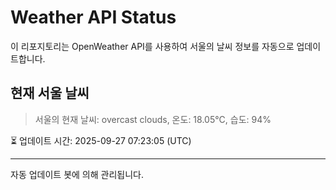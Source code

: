 
# Weather API Status

이 리포지토리는 OpenWeather API를 사용하여 서울의 날씨 정보를 자동으로 업데이트합니다.

## 현재 서울 날씨
> 서울의 현재 날씨: overcast clouds, 온도: 18.05°C, 습도: 94%

⏳ 업데이트 시간: 2025-09-27 07:23:05 (UTC)

---
자동 업데이트 봇에 의해 관리됩니다.
